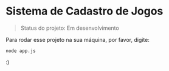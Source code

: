 <h1>Sistema de Cadastro de Jogos</h1>

> Status do projeto: Em desenvolvimento

Para rodar esse projeto na sua máquina, por favor, digite:

```
node app.js

```

:)